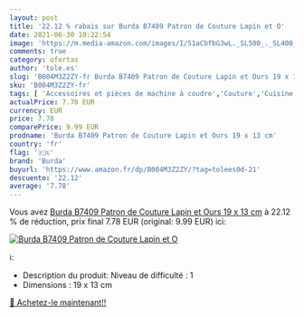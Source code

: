 ```yaml
---
layout: post
title: '22.12 % rabais sur Burda B7409 Patron de Couture Lapin et O'
date: 2021-06-30 10:22:54
image: 'https://m.media-amazon.com/images/I/51aCbfbG3wL._SL500_._SL400_.jpg'
comments: true
category: ofertas
author: 'tole.es'
slug: 'B004M3Z2ZY-fr Burda B7409 Patron de Couture Lapin et Ours 19 x 13 cm'
sku: 'B004M3Z2ZY-fr'
tags: [ 'Accessoires et pièces de machine à coudre','Couture','Cuisine et Maison','Loisirs Créatifs','Outils de couture','Patrons et modèles de couture','burda', ]
actualPrice: 7.78 EUR
currency: EUR
price: 7.78
comparePrice: 9.99 EUR
prodname: 'Burda B7409 Patron de Couture Lapin et Ours 19 x 13 cm'
country: 'fr'
flag: '🇫🇷'
brand: 'Burda'
buyurl: 'https://www.amazon.fr/dp/B004M3Z2ZY/?tag=tolees0d-21'
descuento: '22.12'
average: '7.78'
---
```


Vous avez [Burda B7409 Patron de Couture Lapin et Ours 19 x 13 cm](https://www.amazon.fr/dp/B004M3Z2ZY/?tag=tolees0d-21)  à  22.12 % de réduction, prix final  7.78 EUR (original: 9.99 EUR) ici:

[![Burda B7409 Patron de Couture Lapin et O](https://m.media-amazon.com/images/I/51aCbfbG3wL._SL500_._SL400_.jpg)](https://www.amazon.fr/dp/B004M3Z2ZY/?tag=tolees0d-21)

ℹ️:

- Description du produit: Niveau de difficulté : 1
- Dimensions : 19 x 13 cm

[🛒 Achetez-le maintenant!!](https://www.amazon.fr/dp/B004M3Z2ZY/?tag=tolees0d-21)
